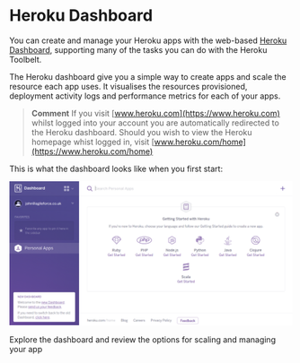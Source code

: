 # Heroku Dashboard

You can create and manage your Heroku apps with the web-based [Heroku Dashboard](https://dashboard.heroku.com), supporting many of the tasks you can do with the Heroku Toolbelt.

The Heroku dashboard give you a simple way to create apps and scale the resource each app uses.  It visualises the resources provisioned, deployment activity logs and performance metrics for each of your apps.

> **Comment** If you visit [www.heroku.com](https://www.heroku.com) whilst logged into your account you are automatically redirected to the Heroku dashboard.  Should you wish to view the Heroku homepage whist logged in, visit [www.heroku.com/home](https://www.heroku.com/home)

This is what the dashboard looks like when you first start:

![Heroku dashboard new account](../images/heroku-dashboard-new.png)

Explore the dashboard and review the options for scaling and managing your app




